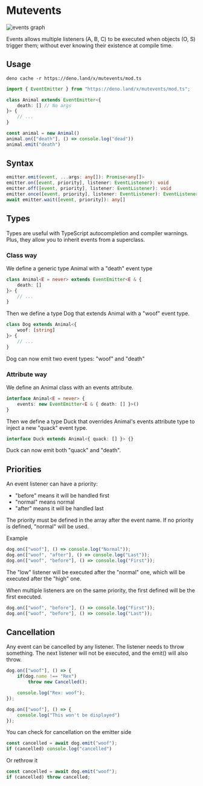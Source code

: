 # Mutevents

![events graph](https://i.imgur.com/Se9fNFI.png?1)

Events allows multiple listeners (A, B, C) to be executed when objects (O, S) trigger them; without ever knowing their existence at compile time.

## Usage

    deno cache -r https://deno.land/x/mutevents/mod.ts

```typescript
import { EventEmitter } from "https://deno.land/x/mutevents/mod.ts";

class Animal extends EventEmitter<{
	death: [] // No args
}> { 
	// ...
}

const animal = new Animal()
animal.on(["death"], () => console.log("dead"))
animal.emit("death")
```

## Syntax

```typescript
emitter.emit(event, ...args: any[]): Promise<any[]>
emitter.on([event, priority], listener: EventListener): void
emitter.off([event, priority], listener: EventListener): void
emitter.once([event, priority], listener: EventListener): EventListener
await emitter.wait([event, priority]): any[]
```

## Types

Types are useful with TypeScript autocompletion and compiler warnings. Plus, they allow you to inherit events from a superclass.

### Class way

We define a generic type Animal with a "death" event type

```typescript
class Animal<E = never> extends EventEmitter<E & {
	death: []
}> {
	// ...	
}
```

Then we define a type Dog that extends Animal with a "woof" event type.

```typescript
class Dog extends Animal<{
	woof: [string]
}> {
	// ...
}
```

Dog can now emit two event types: "woof" and "death"

### Attribute way

We define an Animal class with an events attribute.
	
```typescript
interface Animal<E = never> {
	events: new EventEmitter<E & { death: [] }>()
}
```

Then we define a type Duck that overrides Animal's events attribute type to inject a new "quack" event type.

```typescript
interface Duck extends Animal<{ quack: [] }> {}
```

Duck can now emit both "quack" and "death".

## Priorities

An event listener can have a priority:
- "before" means it will be handled first
- "normal" means normal
- "after" means it will be handled last

The priority must be defined in the array after the event name. If no priority is defined, "normal" will be used.

Example

```typescript
dog.on(["woof"], () => console.log("Normal"));
dog.on(["woof", "after"], () => console.log("Last"));
dog.on(["woof", "before"], () => console.log("First"));
```

The "low" listener will be executed after the "normal" one, which will be executed after the "high" one.

When multiple listeners are on the same priority, the first defined will be the first executed.

```typescript
dog.on(["woof", "before"], () => console.log("First"));
dog.on(["woof", "before"], () => console.log("Last"));
```

## Cancellation

Any event can be cancelled by any listener. The listener needs to throw something.
The next listener will not be executed, and the emit() will also throw.

```typescript
dog.on(["woof"], () => {
	if(dog.name !== "Rex") 
		throw new Cancelled();

	console.log("Rex: woof");
});

dog.on(["woof"], () => {
	console.log("This won't be displayed")
});
```

You can check for cancellation on the emitter side

```typescript
const cancelled = await dog.emit("woof");
if (cancelled) console.log("cancelled")
```

Or rethrow it

```typescript
const cancelled = await dog.emit("woof");
if (cancelled) throw cancelled;
```
